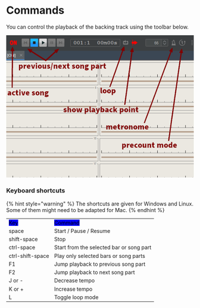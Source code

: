 # Commands

You can control the playback of the backing track using the toolbar below.

![](../.gitbook/assets/MusicControlToolbarText.png)

### Keyboard shortcuts

{% hint style="warning" %}
The shortcuts are given for Windows and Linux. Some of them might need to be adapted for Mac.
{% endhint %}

|                                                 |                                                     |
| ----------------------------------------------- | --------------------------------------------------- |
| <mark style="background-color:blue;">Key</mark> | <mark style="background-color:blue;">Command</mark> |
| space                                           | Start / Pause / Resume                              |
| shift-space                                     | Stop                                                |
| ctrl-space                                      | Start from the selected bar or song part            |
| ctrl-shift-space                                | Play only selected bars or song parts               |
| F1                                              | Jump playback to previous song part                 |
| F2                                              | Jump playback to next song part                     |
| J or -                                          | Decrease tempo                                      |
| K or +                                          | Increase tempo                                      |
| L                                               | Toggle loop mode                                    |
